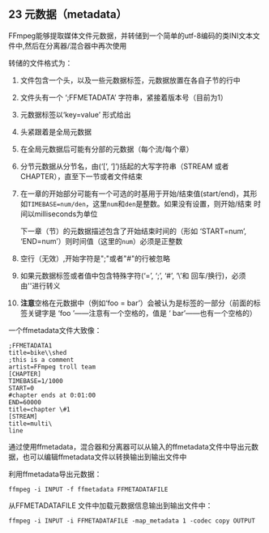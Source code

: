 ## 23 元数据（metadata） ##
FFmpeg能够提取媒体文件元数据，并转储到一个简单的utf-8编码的类INI文本文件中,然后在分离器/混合器中再次使用

转储的文件格式为：

1. 文件包含一个头，以及一些元数据标签，元数据放置在各自子节的行中
2. 文件头有一个 ‘;FFMETADATA’ 字符串，紧接着版本号（目前为1）
3. 元数据标签以‘key=value’ 形式给出
4. 头紧跟着是全局元数据
5. 在全局元数据后可能有分部的元数据（每个流/每个章）
6. 分节元数据从分节名，由(‘[’, ‘]’)括起的大写字符串（STREAM 或者 CHAPTER），直至下一节或者文件结束
7. 在一章的开始部分可能有一个可选的时基用于开始/结束值(start/end)，其形如`TIMEBASE=num/den`，这里`num`和`den`是整数。如果没有设置，则开始/结束 时间以milliseconds为单位

	下一章（节）的元数据描述包含了开始结束时间的（形如 ‘START=num’, ‘END=num’）则时间值（这里的`num`）必须是正整数
8. 空行（无效）,开始字符是";"或者"#"的行被忽略
9. 如果元数据标签或者值中包含特殊字符(‘=’, ‘;’, ‘#’, ‘\’和 回车/换行)，必须由'\'进行转义
10. **注意**空格在元数据中（例如‘foo = bar’）会被认为是标签的一部分（前面的标签关键字是 ‘foo ’——注意有一个空格的，值是 ‘ bar’——也有一个空格的）

一个ffmetadata文件大致像：

> 
	;FFMETADATA1
	title=bike\\shed
	;this is a comment
	artist=FFmpeg troll team  
	[CHAPTER]
	TIMEBASE=1/1000
	START=0
	#chapter ends at 0:01:00
	END=60000
	title=chapter \#1
	[STREAM]
	title=multi\
	line

通过使用ffmetadata，混合器和分离器可以从输入的ffmetadata文件中导出元数据，也可以编辑ffmetadata文件以转换输出到输出文件中

利用ffmetadata导出元数据：

    ffmpeg -i INPUT -f ffmetadata FFMETADATAFILE
从FFMETADATAFILE 文件中加载元数据信息输出到输出文件中：

    ffmpeg -i INPUT -i FFMETADATAFILE -map_metadata 1 -codec copy OUTPUT